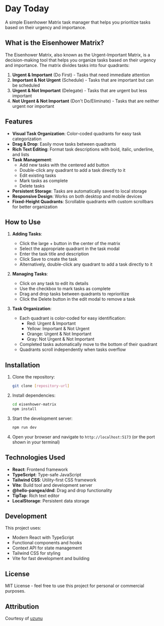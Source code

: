# Day Today

A simple Eisenhower Matrix task manager that helps you prioritize tasks based on their urgency and importance.

## What is the Eisenhower Matrix?

The Eisenhower Matrix, also known as the Urgent-Important Matrix, is a decision-making tool that helps you organize tasks based on their urgency and importance. The matrix divides tasks into four quadrants:

1. **Urgent & Important** (Do First) - Tasks that need immediate attention
2. **Important & Not Urgent** (Schedule) - Tasks that are important but can be scheduled
3. **Urgent & Not Important** (Delegate) - Tasks that are urgent but less important
4. **Not Urgent & Not Important** (Don't Do/Eliminate) - Tasks that are neither urgent nor important

## Features

- **Visual Task Organization**: Color-coded quadrants for easy task categorization
- **Drag & Drop**: Easily move tasks between quadrants
- **Rich Text Editing**: Format task descriptions with bold, italic, underline, and lists
- **Task Management**:
  - Add new tasks with the centered add button
  - Double-click any quadrant to add a task directly to it
  - Edit existing tasks
  - Mark tasks as complete
  - Delete tasks
- **Persistent Storage**: Tasks are automatically saved to local storage
- **Responsive Design**: Works on both desktop and mobile devices
- **Fixed-Height Quadrants**: Scrollable quadrants with custom scrollbars for better organization

## How to Use

1. **Adding Tasks**:

   - Click the large + button in the center of the matrix
   - Select the appropriate quadrant in the task modal
   - Enter the task title and description
   - Click Save to create the task
   - Alternatively, double-click any quadrant to add a task directly to it

2. **Managing Tasks**:

   - Click on any task to edit its details
   - Use the checkbox to mark tasks as complete
   - Drag and drop tasks between quadrants to reprioritize
   - Click the Delete button in the edit modal to remove a task

3. **Task Organization**:
   - Each quadrant is color-coded for easy identification:
     - Red: Urgent & Important
     - Yellow: Important & Not Urgent
     - Orange: Urgent & Not Important
     - Gray: Not Urgent & Not Important
   - Completed tasks automatically move to the bottom of their quadrant
   - Quadrants scroll independently when tasks overflow

## Installation

1. Clone the repository:

   ```bash
   git clone [repository-url]
   ```

2. Install dependencies:

   ```bash
   cd eisenhower-matrix
   npm install
   ```

3. Start the development server:

   ```bash
   npm run dev
   ```

4. Open your browser and navigate to `http://localhost:5173` (or the port shown in your terminal)

## Technologies Used

- **React**: Frontend framework
- **TypeScript**: Type-safe JavaScript
- **Tailwind CSS**: Utility-first CSS framework
- **Vite**: Build tool and development server
- **@hello-pangea/dnd**: Drag and drop functionality
- **TipTap**: Rich text editor
- **LocalStorage**: Persistent data storage

## Development

This project uses:

- Modern React with TypeScript
- Functional components and hooks
- Context API for state management
- Tailwind CSS for styling
- Vite for fast development and building

## License

MIT License - feel free to use this project for personal or commercial purposes.

## Attribution

Courtesy of [uzunu](https://www.uzunu.com)
